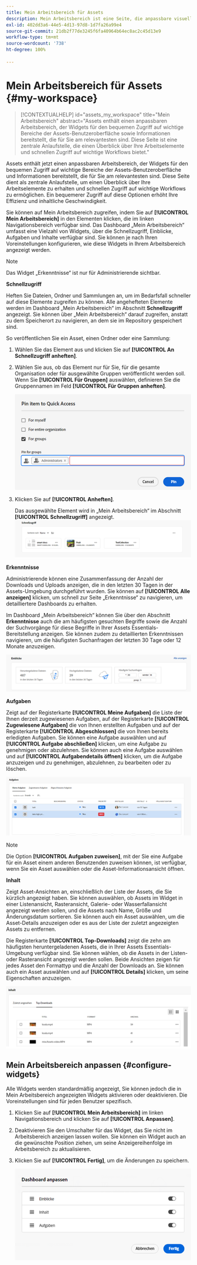 ```yaml
---
title: Mein Arbeitsbereich für Assets
description: Mein Arbeitsbereich ist eine Seite, die anpassbare visuelle Module bietet, mit denen Sie bequem auf wichtige Bereiche der Assets-Benutzeroberfläche und Informationen zugreifen können, die für den Benutzenden am relevantesten sind.
exl-id: 402dd3a6-44e5-4d13-97d8-1d7fa26a99e4
source-git-commit: 21db2f77de3245f6fa40964b64ec8ac2c45d13e9
workflow-type: tm+mt
source-wordcount: '738'
ht-degree: 100%

---
```


# Mein Arbeitsbereich für Assets {#my-workspace}

>[!CONTEXTUALHELP]
>id="assets_my_workspace"
>title="Mein Arbeitsbereich"
>abstract="Assets enthält einen anpassbaren Arbeitsbereich, der Widgets für den bequemen Zugriff auf wichtige Bereiche der Assets-Benutzeroberfläche sowie Informationen bereitstellt, die für Sie am relevantesten sind. Diese Seite ist eine zentrale Anlaufstelle, die einen Überblick über Ihre Arbeitselemente und schnellen Zugriff auf wichtige Workflows bietet."

Assets enthält jetzt einen anpassbaren Arbeitsbereich, der Widgets für den bequemen Zugriff auf wichtige Bereiche der Assets-Benutzeroberfläche und Informationen bereitstellt, die für Sie am relevantesten sind. Diese Seite dient als zentrale Anlaufstelle, um einen Überblick über Ihre Arbeitselemente zu erhalten und schnellen Zugriff auf wichtige Workflows zu ermöglichen. Ein bequemerer Zugriff auf diese Optionen erhöht Ihre Effizienz und inhaltliche Geschwindigkeit.

Sie können auf Mein Arbeitsbereich zugreifen, indem Sie auf **[!UICONTROL Mein Arbeitsbereich]** in den Elementen klicken, die im linken Navigationsbereich verfügbar sind. Das Dashboard „Mein Arbeitsbereich“ umfasst eine Vielzahl von Widgets, über die Schnellzugriff, Einblicke, Aufgaben und Inhalte verfügbar sind. Sie können je nach Ihren Voreinstellungen konfigurieren, wie diese Widgets in Ihrem Arbeitsbereich angezeigt werden.

>[!NOTE]
>
>Das Widget „Erkenntnisse“ ist nur für Administrierende sichtbar.

<!--

**New features coming soon**

Highlights upcoming features for Assets.

![New features coming soon in Workspace](assets/new-features.png)

-->



**Schnellzugriff**

Heften Sie Dateien, Ordner und Sammlungen an, um im Bedarfsfall schneller auf diese Elemente zugreifen zu können. Alle angehefteten Elemente werden im Dashboard „Mein Arbeitsbereich“ im Abschnitt **Schnellzugriff** angezeigt. Sie können über „Mein Arbeitsbereich“ darauf zugreifen, anstatt zu dem Speicherort zu navigieren, an dem sie im Repository gespeichert sind.

So veröffentlichen Sie ein Asset, einen Ordner oder eine Sammlung:

1. Wählen Sie das Element aus und klicken Sie auf **[!UICONTROL An Schnellzugriff anheften]**.

1. Wählen Sie aus, ob das Element nur für Sie, für die gesamte Organisation oder für ausgewählte Gruppen veröffentlicht werden soll. Wenn Sie **[!UICONTROL Für Gruppen]** auswählen, definieren Sie die Gruppennamen im Feld **[!UICONTROL Für Gruppen anheften]**.

   ![Anheften von Elementen für Gruppen](assets/pin-items-for-groups.png)
1. Klicken Sie auf **[!UICONTROL Anheften]**.

   Das ausgewählte Element wird in „Mein Arbeitsbereich“ im Abschnitt **[!UICONTROL Schnellzugriff]** angezeigt.
   ![Aufgaben in Workspace](assets/quick-access.png)

**Erkenntnisse**

Administrierende können eine Zusammenfassung der Anzahl der Downloads und Uploads anzeigen, die in den letzten 30 Tagen in der Assets-Umgebung durchgeführt wurden. Sie können auf **[!UICONTROL Alle anzeigen]** klicken, um schnell zur Seite „Erkenntnisse“ zu navigieren, um detailliertere Dashboards zu erhalten.

Im Dashboard „Mein Arbeitsbereich“ können Sie über den Abschnitt **Erkenntnisse** auch die am häufigsten gesuchten Begriffe sowie die Anzahl der Suchvorgänge für diese Begriffe in Ihrer Assets Essentials-Bereitstellung anzeigen. Sie können zudem zu detaillierten Erkenntnissen navigieren, um die häufigsten Suchanfragen der letzten 30 Tage oder 12 Monate anzuzeigen.

![Erkenntnisse in Workspace](assets/insights.png)

**Aufgaben**

Zeigt auf der Registerkarte **[!UICONTROL Meine Aufgaben]** die Liste der Ihnen derzeit zugewiesenen Aufgaben, auf der Registerkarte **[!UICONTROL Zugewiesene Aufgaben]** die von Ihnen erstellten Aufgaben und auf der Registerkarte **[!UICONTROL Abgeschlossen]** die von Ihnen bereits erledigten Aufgaben. Sie können eine Aufgabe auswählen und auf **[!UICONTROL Aufgabe abschließen]** klicken, um eine Aufgabe zu genehmigen oder abzulehnen. Sie können auch eine Aufgabe auswählen und auf **[!UICONTROL Aufgabendetails öffnen]** klicken, um die Aufgabe anzuzeigen und zu genehmigen, abzulehnen, zu bearbeiten oder zu löschen.

![Aufgaben in Workspace](assets/tasks-workspace.png)

>[!NOTE]
>
> Die Option **[!UICONTROL Aufgaben zuweisen]**, mit der Sie eine Aufgabe für ein Asset einem anderen Benutzenden zuweisen können, ist verfügbar, wenn Sie ein Asset auswählen oder die Asset-Informationsansicht öffnen.

**Inhalt**

Zeigt Asset-Ansichten an, einschließlich der Liste der Assets, die Sie kürzlich angezeigt haben. Sie können auswählen, ob Assets im Widget in einer Listenansicht, Rasteransicht, Galerie- oder Wasserfallansicht angezeigt werden sollen, und die Assets nach Name, Größe und Änderungsdatum sortieren. Sie können auch ein Asset auswählen, um die Asset-Details anzuzeigen oder es aus der Liste der zuletzt angezeigten Assets zu entfernen.

Die Registerkarte **[!UICONTROL Top-Downloads]** zeigt die zehn am häufigsten heruntergeladenen Assets, die in Ihrer Assets Essentials-Umgebung verfügbar sind. Sie können wählen, ob die Assets in der Listen- oder Rasteransicht angezeigt werden sollen. Beide Ansichten zeigen für jedes Asset den Formattyp und die Anzahl der Downloads an. Sie können auch ein Asset auswählen und auf **[!UICONTROL Details]** klicken, um seine Eigenschaften anzuzeigen.

![Inhalts-Widget in Workspace](assets/workspace-content.png)

## Mein Arbeitsbereich anpassen {#configure-widgets}

Alle Widgets werden standardmäßig angezeigt, Sie können jedoch die in Mein Arbeitsbereich angezeigten Widgets aktivieren oder deaktivieren. Die Voreinstellungen sind für jeden Benutzer spezifisch.

1. Klicken Sie auf **[!UICONTROL Mein Arbeitsbereich]** im linken Navigationsbereich und klicken Sie auf **[!UICONTROL Anpassen]**.

1. Deaktivieren Sie den Umschalter für das Widget, das Sie nicht im Arbeitsbereich anzeigen lassen wollen. Sie können ein Widget auch an die gewünschte Position ziehen, um seine Anzeigereihenfolge im Arbeitsbereich zu aktualisieren.

1. Klicken Sie auf **[!UICONTROL Fertig]**, um die Änderungen zu speichern.

   ![Anpassen von Widgets in Workspace](assets/customize-workspace.png)
